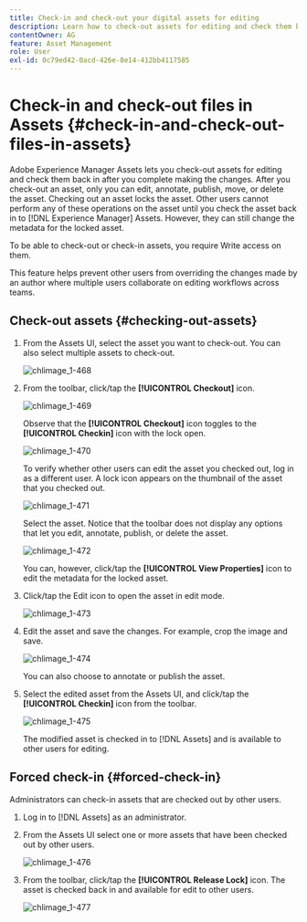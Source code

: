 ```yaml
---
title: Check-in and check-out your digital assets for editing
description: Learn how to check-out assets for editing and check them back in after the changes are complete.
contentOwner: AG
feature: Asset Management
role: User
exl-id: 0c79ed42-0acd-426e-8e14-412bb4117585
---
```

# Check-in and check-out files in Assets {#check-in-and-check-out-files-in-assets}

Adobe Experience Manager Assets lets you check-out assets for editing and check them back in after you complete making the changes. After you check-out an asset, only you can edit, annotate, publish, move, or delete the asset. Checking out an asset locks the asset. Other users cannot perform any of these operations on the asset until you check the asset back in to [!DNL Experience Manager] Assets. However, they can still change the metadata for the locked asset.

To be able to check-out or check-in assets, you require Write access on them.

This feature helps prevent other users from overriding the changes made by an author where multiple users collaborate on editing workflows across teams.

## Check-out assets {#checking-out-assets}

1. From the Assets UI, select the asset you want to check-out. You can also select multiple assets to check-out.

   ![chlimage_1-468](assets/chlimage_1-468.png)

1. From the toolbar, click/tap the **[!UICONTROL Checkout]** icon.

   ![chlimage_1-469](assets/chlimage_1-469.png)

   Observe that the **[!UICONTROL Checkout]** icon toggles to the **[!UICONTROL Checkin]** icon with the lock open.

   ![chlimage_1-470](assets/chlimage_1-470.png)

   To verify whether other users can edit the asset you checked out, log in as a different user. A lock icon appears on the thumbnail of the asset that you checked out.

   ![chlimage_1-471](assets/chlimage_1-471.png)

   Select the asset. Notice that the toolbar does not display any options that let you edit, annotate, publish, or delete the asset.

   ![chlimage_1-472](assets/chlimage_1-472.png)

   You can, however, click/tap the **[!UICONTROL View Properties]** icon to edit the metadata for the locked asset.

1. Click/tap the Edit icon to open the asset in edit mode.

   ![chlimage_1-473](assets/chlimage_1-473.png)

1. Edit the asset and save the changes. For example, crop the image and save. 

   ![chlimage_1-474](assets/chlimage_1-474.png)

   You can also choose to annotate or publish the asset.

1. Select the edited asset from the Assets UI, and click/tap the **[!UICONTROL Checkin]** icon from the toolbar.

   ![chlimage_1-475](assets/chlimage_1-475.png)

   The modified asset is checked in to [!DNL Assets] and is available to other users for editing.

## Forced check-in {#forced-check-in}

Administrators can check-in assets that are checked out by other users.

1. Log in to [!DNL Assets] as an administrator.
1. From the Assets UI select one or more assets that have been checked out by other users.

   ![chlimage_1-476](assets/chlimage_1-476.png)

1. From the toolbar, click/tap the **[!UICONTROL Release Lock]** icon. The asset is checked back in and available for edit to other users.

   ![chlimage_1-477](assets/chlimage_1-477.png)
